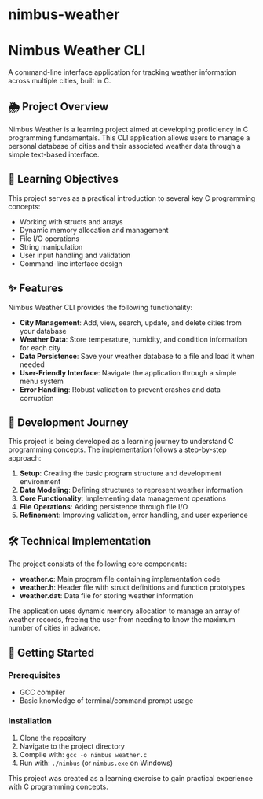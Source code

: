 # nimbus-weather

# Nimbus Weather CLI

A command-line interface application for tracking weather information across multiple cities, built in C.

## 🌦️ Project Overview

Nimbus Weather is a learning project aimed at developing proficiency in C programming fundamentals. This CLI application allows users to manage a personal database of cities and their associated weather data through a simple text-based interface.

## 🎯 Learning Objectives

This project serves as a practical introduction to several key C programming concepts:

- Working with structs and arrays
- Dynamic memory allocation and management
- File I/O operations
- String manipulation
- User input handling and validation
- Command-line interface design

## ✨ Features

Nimbus Weather CLI provides the following functionality:

- **City Management**: Add, view, search, update, and delete cities from your database
- **Weather Data**: Store temperature, humidity, and condition information for each city
- **Data Persistence**: Save your weather database to a file and load it when needed
- **User-Friendly Interface**: Navigate the application through a simple menu system
- **Error Handling**: Robust validation to prevent crashes and data corruption

## 🚀 Development Journey

This project is being developed as a learning journey to understand C programming concepts. The implementation follows a step-by-step approach:

1. **Setup**: Creating the basic program structure and development environment
2. **Data Modeling**: Defining structures to represent weather information
3. **Core Functionality**: Implementing data management operations
4. **File Operations**: Adding persistence through file I/O
5. **Refinement**: Improving validation, error handling, and user experience

## 🛠️ Technical Implementation

The project consists of the following core components:

- **weather.c**: Main program file containing implementation code
- **weather.h**: Header file with struct definitions and function prototypes
- **weather.dat**: Data file for storing weather information

The application uses dynamic memory allocation to manage an array of weather records, freeing the user from needing to know the maximum number of cities in advance.

## 🚦 Getting Started

### Prerequisites
- GCC compiler
- Basic knowledge of terminal/command prompt usage

### Installation
1. Clone the repository
2. Navigate to the project directory
3. Compile with: `gcc -o nimbus weather.c`
4. Run with: `./nimbus` (or `nimbus.exe` on Windows)

This project was created as a learning exercise to gain practical experience with C programming concepts.

